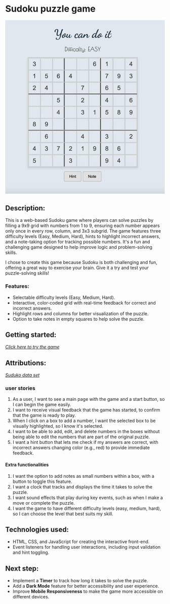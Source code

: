 # Sudoku puzzle game

![Image of the game](game-img.png)

## Description:

This is a web-based Sudoku game where players can solve puzzles by filling a 9x9 grid with numbers from 1 to 9, ensuring each number appears only once in every row, column, and 3x3 subgrid. The game features three difficulty levels (Easy, Medium, Hard), hints to highlight incorrect answers, and a note-taking option for tracking possible numbers. It's a fun and challenging game designed to help improve logic and problem-solving skills.

I chose to create this game because Sudoku is both challenging and fun, offering a great way to exercise your brain. Give it a try and test your puzzle-solving skills!

### Features:

- Selectable difficulty levels (Easy, Medium, Hard).
- Interactive, color-coded grid with real-time feedback for correct and incorrect answers.
- Highlight rows and columns for better visualization of the puzzle.
- Option to take notes in empty squares to help solve the puzzle.

## Getting started:

_[Click here to try the game](http://sticky-plough.surge.sh/)_

## Attributions:

_[Suduko data set](https://huggingface.co/datasets/Ritvik19/Sudoku-Dataset?row=14)_

### user stories

1. As a user, I want to see a main page with the game and a start button, so I can begin the game easily.
2. I want to receive visual feedback that the game has started, to confirm that the game is ready to play.
3. When I click on a box to add a number, I want the selected box to be visually highlighted, so I know it's selected.
4. I want to be able to add, edit, and delete numbers in the boxes without being able to edit the numbers that are part of the original puzzle.
5. I want a hint button that lets me check if my answers are correct, with incorrect answers changing color (e.g., red) to provide immediate feedback.

#### **Extra functionalities**

1. I want the option to add notes as small numbers within a box, with a button to toggle this feature.
2. I want a clock that tracks and displays the time it takes to solve the puzzle.
3. I want sound effects that play during key events, such as when I make a move or complete the puzzle.
4. I want the game to have different difficulty levels (easy, medium, hard), so I can choose the level that best suits my skill.

## Technologies used:

- HTML, CSS, and JavaScript for creating the interactive front-end.
- Event listeners for handling user interactions, including input validation and hint toggling.

## Next step:

- Implement a **Timer** to track how long it takes to solve the puzzle.
- Add a **Dark Mode** feature for better accessibility and user experience.
- Improve **Mobile Responsiveness** to make the game more accessible on different devices.
